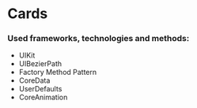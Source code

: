 # Cards

### Used frameworks, technologies and methods:

- UIKit
- UIBezierPath
- Factory Method Pattern
- CoreData
- UserDefaults
- CoreAnimation

